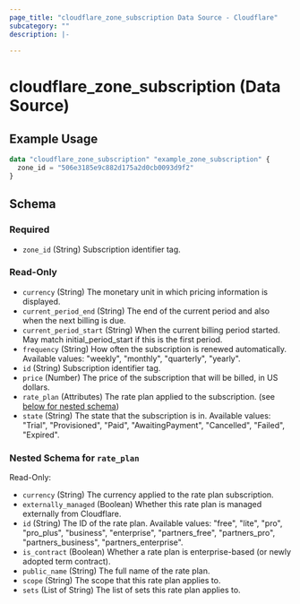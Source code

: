 ```yaml
---
page_title: "cloudflare_zone_subscription Data Source - Cloudflare"
subcategory: ""
description: |-
  
---
```


# cloudflare_zone_subscription (Data Source)



## Example Usage

```terraform
data "cloudflare_zone_subscription" "example_zone_subscription" {
  zone_id = "506e3185e9c882d175a2d0cb0093d9f2"
}
```

<!-- schema generated by tfplugindocs -->
## Schema

### Required

- `zone_id` (String) Subscription identifier tag.

### Read-Only

- `currency` (String) The monetary unit in which pricing information is displayed.
- `current_period_end` (String) The end of the current period and also when the next billing is due.
- `current_period_start` (String) When the current billing period started. May match initial_period_start if this is the first period.
- `frequency` (String) How often the subscription is renewed automatically.
Available values: "weekly", "monthly", "quarterly", "yearly".
- `id` (String) Subscription identifier tag.
- `price` (Number) The price of the subscription that will be billed, in US dollars.
- `rate_plan` (Attributes) The rate plan applied to the subscription. (see [below for nested schema](#nestedatt--rate_plan))
- `state` (String) The state that the subscription is in.
Available values: "Trial", "Provisioned", "Paid", "AwaitingPayment", "Cancelled", "Failed", "Expired".

<a id="nestedatt--rate_plan"></a>
### Nested Schema for `rate_plan`

Read-Only:

- `currency` (String) The currency applied to the rate plan subscription.
- `externally_managed` (Boolean) Whether this rate plan is managed externally from Cloudflare.
- `id` (String) The ID of the rate plan.
Available values: "free", "lite", "pro", "pro_plus", "business", "enterprise", "partners_free", "partners_pro", "partners_business", "partners_enterprise".
- `is_contract` (Boolean) Whether a rate plan is enterprise-based (or newly adopted term contract).
- `public_name` (String) The full name of the rate plan.
- `scope` (String) The scope that this rate plan applies to.
- `sets` (List of String) The list of sets this rate plan applies to.


